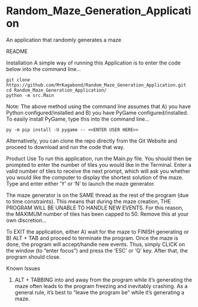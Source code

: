 # Random_Maze_Generation_Application
An application that randomly generates a maze

README

Installation
  A simple way of running this Application is to enter the code below into the command line… 

    git clone https://github.com/MrKagabond/Random_Maze_Generation_Application.git
    cd Random_Maze_Generation_Application/
    python -m src.Main

  Note: The above method using the command line assumes that A) you have Python configured/installed and B) you have PyGame configured/installed. To easily install PyGame, type         this into the command line…
    
    py -m pip install -U pygame -- <<ENTER USER HERE>>

  Alternatively, you can clone the repo directly from the Git Website and proceed to download and run the code that way. 
 
Product Use
  To run this application, run the Main.py file. You should then be prompted to enter the number of tiles you would like in the Terminal. Enter a valid number of tiles to receive  the next prompt, which will ask you whether you would like the computer to display the shortest solution of the maze.  Type and enter either ‘Y’ or ‘N’ to launch the maze generator.
  
  The maze generator is on the SAME thread as the rest of the program (due to time constraints). This means that during the maze creation, THE PROGRAM WILL BE UNABLE TO HANDLE NEW EVENTS. For this reason, the MAXIMUM number of tiles has been capped to 50. Remove this at your own discretion…

  To EXIT the application, either A) wait for the maze to FINISH generating or B) ALT + TAB and proceed to terminate the program. Once the maze is done, the program will accept/handle new events. Thus, simply CLICK on the window (to “enter focus”) and press the ‘ESC’ or ‘Q’ key. After that, the program should close. 

Known Issues
1) ALT + TABBING into and away from the program while it’s generating the maze often leads to the program freezing and inevitably crashing. As a general rule, it’s best to “leave the program be” while it’s generating a maze.
